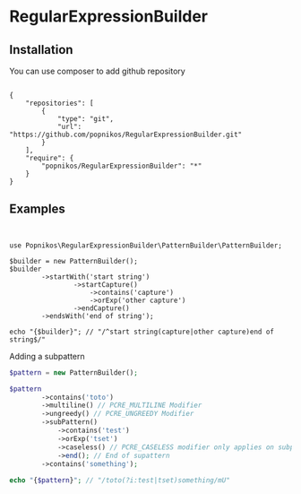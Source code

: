 # RegularExpressionBuilder
## Installation
You can use composer to add github repository
<pre><code class="json">
{
    "repositories": [
        {
            "type": "git",
            "url": "https://github.com/popnikos/RegularExpressionBuilder.git"
        }
    ],
    "require": {
        "popnikos/RegularExpressionBuilder": "*"
    }
}
</code></pre>

## Examples
<pre><code class="php">

use Popnikos\RegularExpressionBuilder\PatternBuilder\PatternBuilder;

$builder = new PatternBuilder();
$builder
        ->startWith('start string')
                ->startCapture()
                    ->contains('capture')
                    ->orExp('other capture')
                ->endCapture()
        ->endsWith('end of string');

echo "{$builder}"; // "/^start string(capture|other capture)end of string$/"
</code></pre>

Adding a subpattern

```php
$pattern = new PatternBuilder();

$pattern
        ->contains('toto')
        ->multiline() // PCRE_MULTILINE Modifier
        ->ungreedy() // PCRE_UNGREEDY Modifier
        ->subPattern()
            ->contains('test')
            ->orExp('tset')
            ->caseless() // PCRE_CASELESS modifier only applies on subpattern
            ->end(); // End of supattern 
        ->contains('something');
    
echo "{$pattern}"; // "/toto(?i:test|tset)something/mU"
```
